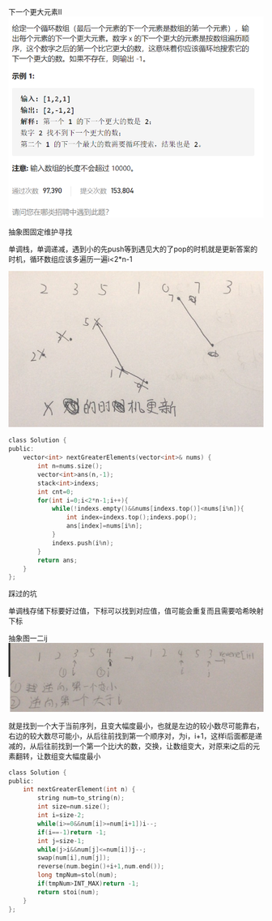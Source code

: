下一个更大元素II![img](image/1629614971235.png)

抽象图固定维护寻找

单调栈，单调递减，遇到小的先push等到遇见大的了pop的时机就是更新答案的时机，循环数组应该多遍历一遍i<2*n-1

![img](image/1629560359671-163962603796718.png)

```c
class Solution {
public:
    vector<int> nextGreaterElements(vector<int>& nums) {
        int n=nums.size();
        vector<int>ans(n,-1);
        stack<int>indexs;
        int cnt=0;
        for(int i=0;i<2*n-1;i++){
            while(!indexs.empty()&&nums[indexs.top()]<nums[i%n]){
                int index=indexs.top();indexs.pop();
                ans[index]=nums[i%n];
            }
            indexs.push(i%n);
        }
        return ans;
    }
};
```

踩过的坑

单调栈存储下标要好过值，下标可以找到对应值，值可能会重复而且需要哈希映射下标

抽象图一二ij![img](image/1629798109122.png)

就是找到一个大于当前序列，且变大幅度最小，也就是左边的较小数尽可能靠右，右边的较大数尽可能小，从后往前找到第一个顺序对，为i，i+1，这样i后面都是递减的，从后往前找到一个第一个比i大的数，交换，让数组变大，对原来i之后的元素翻转，让数组变大幅度最小

```c
class Solution {
public:
    int nextGreaterElement(int n) {
        string num=to_string(n);
        int size=num.size();
        int i=size-2;
        while(i>=0&&num[i]>=num[i+1])i--;
        if(i==-1)return -1;
        int j=size-1;
        while(j>i&&num[j]<=num[i])j--;
        swap(num[i],num[j]);
        reverse(num.begin()+i+1,num.end());
        long tmpNum=stol(num);
        if(tmpNum>INT_MAX)return -1;
        return stoi(num);
    }
};

```

